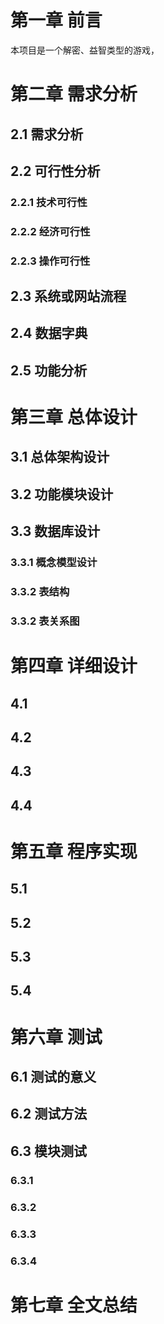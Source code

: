 # 第一章 前言

本项目是一个解密、益智类型的游戏，

# 第二章 需求分析

## 2.1 需求分析

## 2.2 可行性分析

### 2.2.1 技术可行性

### 2.2.2 经济可行性

### 2.2.3 操作可行性

## 2.3 系统或网站流程

## 2.4 数据字典

## 2.5 功能分析

# 第三章 总体设计

## 3.1 总体架构设计

## 3.2 功能模块设计

## 3.3 数据库设计

### 3.3.1 概念模型设计

### 3.3.2 表结构

### 3.3.2 表关系图

# 第四章 详细设计

## 4.1

## 4.2

## 4.3

## 4.4

# 第五章 程序实现

## 5.1

## 5.2

## 5.3

## 5.4

# 第六章 测试

## 6.1 测试的意义

## 6.2 测试方法

## 6.3 模块测试

### 6.3.1

### 6.3.2

### 6.3.3

### 6.3.4

# 第七章 全文总结
